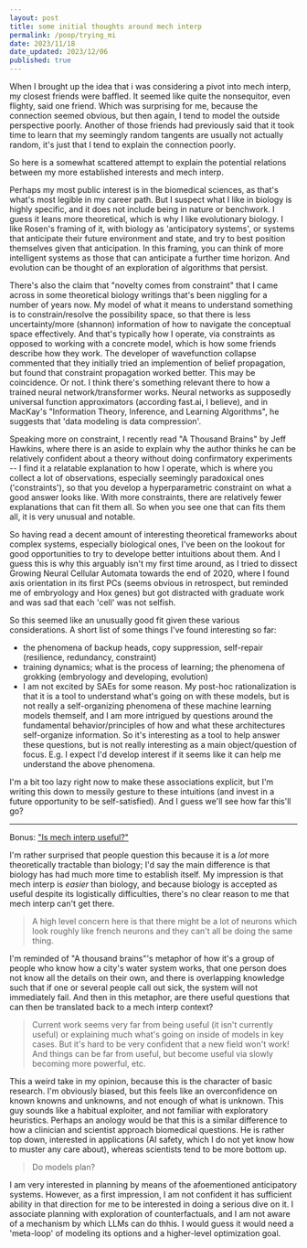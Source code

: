 ```yaml
---
layout: post
title: some initial thoughts around mech interp
permalink: /poop/trying_mi
date: 2023/11/18
date_updated: 2023/12/06
published: true
---
```


When I brought up the idea that i was considering a pivot into mech interp, my closest friends were baffled. It seemed like quite the nonsequitor, even flighty, said one friend. Which was surprising for me, because the connection seemed obvious, but then again, I tend to model the outside perspective poorly. Another of those friends had previously said that it took time to learn that my seemingly random tangents are usually not actually random, it's just that I tend to explain the connection poorly. 

So here is a somewhat scattered attempt to explain the potential relations between my more established interests and mech interp.

Perhaps my most public interest is in the biomedical sciences, as that's what's most legible in my career path. But I suspect what I like in biology is highly specific, and it does not include being in nature or benchwork. I guess it leans more theoretical, which is why I like evolutionary biology. I like Rosen's framing of it, with biology as 'anticipatory systems', or systems that anticipate their future environment and state, and try to best position themselves given that anticipation. In this framing, you can think of more intelligent systems as those that can anticipate a further time horizon. And evolution can be thought of an exploration of algorithms that persist. 

There's also the claim that "novelty comes from constraint" that I came across in some theoretical biology writings that's been niggling for a number of years now. My model of what it means to understand something is to constrain/resolve the possibility space, so that there is less uncertainty/more (shannon) information of how to navigate the conceptual space effectively. And that's typically how I operate, via constraints as opposed to working with a concrete model, which is how some friends describe how they work. The developer of wavefunction collapse commented that they initially tried an implemention of belief propagation, but found that constraint propagation worked better. This may be coincidence. Or not. I think there's something relevant there to how a trained neural network/transformer works. Neural networks as supposedly universal function approximators (according fast.ai, I believe), and in MacKay's "Information Theory, Inference, and Learning Algorithms", he suggests that 'data modeling is data compression'.

Speaking more on constraint, I recently read "A Thousand Brains" by Jeff Hawkins, where there is an aside to explain why the author thinks he can be relatively confident about a theory without doing confirmatory experiments -- I find it a relatable explanation to how I operate, which is where you collect a lot of observations, especially seemingly paradoxical ones ('constraints'), so that you develop a hyperparametric constraint on what a good answer looks like. With more constraints, there are relatively fewer explanations that can fit them all. So when you see one that can fits them all, it is very unusual and notable. 

So having read a decent amount of interesting theoretical frameworks about complex systems, especially biological ones, I've been on the lookout for good opportunities to try to develope better intuitions about them. And I guess this is why this arguably isn't my first time around, as I tried to dissect Growing Neural Cellular Automata towards the end of 2020, where I found axis orientation in its first PCs (seems obvious in retrospect, but reminded me of embryology and Hox genes) but got distracted with graduate work and was sad that each 'cell' was not selfish. 

So this seemed like an unusually good fit given these various considerations. A short list of some things I've found interesting so far:
- the phenomena of backup heads, copy suppression, self-repair (resilience, redundancy, constraint)
- training dynamics; what is the process of learning; the phenomena of grokking (embryology and developing, evolution)
- I am not excited by SAEs for some reason. My post-hoc rationalization is that it is a tool to understand what's going on with these models, but is not really a self-organizing phenomena of these machine learning models themself, and I am more intrigued by questions around the fundamental behavior/principles of how and what these architectures self-organize information. So it's interesting as a tool to help answer these questions, but is not really interesting as a main object/question of focus. E.g. I expect I'd develop interest if it seems like it can help me understand the above phenomena. 

I'm a bit too lazy right now to make these associations explicit, but I'm writing this down to messily gesture to these intuitions (and invest in a future opportunity to be self-satisfied). And I guess we'll see how far this'll go?

---

Bonus: ["Is mech interp useful?"](https://www.lesswrong.com/posts/tEPHGZAb63dfq2v8n/how-useful-is-mechanistic-interpretability)

I'm rather surprised that people question this because it is a _lot_ more theoretically tractable than biology; I'd say the main difference is that biology has had much more time to establish itself. My impression is that mech interp is _easier_ than biology, and because biology is accepted as useful despite its logistically difficulties, there's no clear reason to me that mech interp can't get there. 

>A high level concern here is that there might be a lot of neurons which look roughly like french neurons and they can't all be doing the same thing.

I'm reminded of "A thousand brains"'s metaphor of how it's a group of people who know how a city's water system works, that one person does not know all the details on their own, and there is overlapping knowledge such that if one or several people call out sick, the system will not immediately fail. And then in this metaphor, are there useful questions that can then be translated back to a mech interp context? 

>Current work seems very far from being useful (it isn't currently useful) or explaining much what's going on inside of models in key cases. But it's hard to be very confident that a new field won't work! And things can be far from useful, but become useful via slowly becoming more powerful, etc.

This a weird take in my opinion, because this is the character of basic research. I'm obviously biased, but this feels like an overconfidence on known knowns and unknowns, and not enough of what is unknown. This guy sounds like a habitual exploiter, and not familiar with exploratory heuristics. Perhaps an anology would be that this is a similar difference to how a clinician and scientist approach biomedical questions. He is rather top down, interested in applications (AI safety, which I do not yet know how to muster any care about), whereas scientists tend to be more bottom up. 

>Do models plan?

I am very interested in planning by means of the afoementioned anticipatory systems. However, as a first impression, I am not confident it has sufficient ability in that direction for me to be interested in doing a serious dive on it. I associate planning with exploration of counterfactuals, and I am not aware of a mechanism by which LLMs can do thhis. I would guess it would need a 'meta-loop' of modeling its options and a higher-level optimization goal. 


